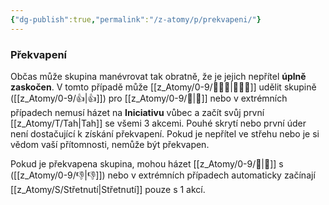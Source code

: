 ```yaml
---
{"dg-publish":true,"permalink":"/z-atomy/p/prekvapeni/"}
---
```


### Překvapení
Občas může skupina manévrovat tak obratně, že je jejich nepřítel **úplně zaskočen**. V tomto případě může [[z_Atomy/0-9/🧙🏼‍♂️\|🧙🏼‍♂️]] udělit skupině ([[z_Atomy/0-9/👍\|👍]]) pro [[z_Atomy/0-9/🚩\|🚩]] nebo v extrémních případech nemusí házet na **Iniciativu** vůbec a začít svůj první [[z_Atomy/T/Tah\|Tah]] se všemi 3 akcemi. Pouhé skrytí nebo první úder není dostačující k získání překvapení. Pokud je nepřítel ve střehu nebo je si vědom vaší přítomnosti, nemůže být překvapen. 

Pokud je překvapena skupina, mohou házet [[z_Atomy/0-9/🚩\|🚩]] s ([[z_Atomy/0-9/👎\|👎]]) nebo v extrémních případech automaticky začínají [[z_Atomy/S/Střetnutí\|Střetnutí]] pouze s 1 akcí.